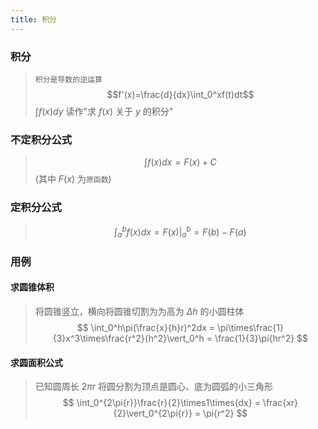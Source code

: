 ```yaml
---
title: 积分
---
```

### 积分
> `积分是导数的逆运算`
> $$f'(x)=\frac{d}{dx}\int_0^xf(t)dt$$
> $\int{f(x)dy}$ 读作"求 $f(x)$ 关于 $y$ 的积分"

### 不定积分公式
> $$\int{f(x)dx}=F(x)+C$$
> (其中 $F(x)$ 为`原函数`)

### 定积分公式
> $$\int_a^bf(x)dx=F(x)\vert_a^b=F(b)-F(a)$$

### 用例
#### 求圆锥体积
> 将圆锥竖立，横向将圆锥切割为为高为 $\Delta{h}$ 的小圆柱体
$$
\int_0^h\pi(\frac{x}{h}r)^2dx
=
\pi\times\frac{1}{3}x^3\times\frac{r^2}{h^2}\vert_0^h
=
\frac{1}{3}\pi{hr^2}
$$
#### 求圆面积公式
> 已知圆周长 $2\pi{r}$
> 将圆分割为顶点是圆心、底为圆弧的小三角形
$$
\int_0^{2\pi{r}}\frac{r}{2}\times1\times{dx}
=
\frac{xr}{2}\vert_0^{2\pi{r}}
=
\pi{r^2}
$$